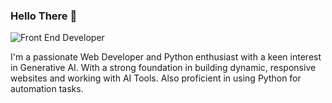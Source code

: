 ### Hello There 👋

![Front End Developer](https://github.com/user-attachments/assets/c0d57aab-7cf7-474a-9a9f-4bae92f49402)

I'm a passionate Web Developer and Python enthusiast with a keen interest in Generative AI. With a strong foundation in building dynamic, responsive websites and working with AI Tools. Also proficient in using Python for automation tasks.
